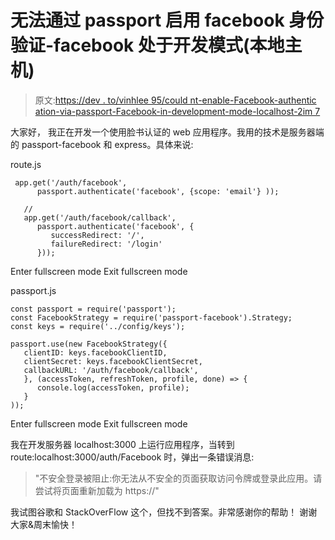 # 无法通过 passport 启用 facebook 身份验证-facebook 处于开发模式(本地主机)

> 原文:[https://dev . to/vinhlee 95/could nt-enable-Facebook-authentic ation-via-passport-Facebook-in-development-mode-localhost-2im 7](https://dev.to/vinhlee95/couldnt-enable-facebook-authentication-via-passport-facebook-in-development-mode-localhost-2im7)

大家好，
我正在开发一个使用脸书认证的 web 应用程序。我用的技术是服务器端的 passport-facebook 和 express。具体来说:

route.js

```
 app.get('/auth/facebook', 
      passport.authenticate('facebook', {scope: 'email'} ));

   // 
   app.get('/auth/facebook/callback',
      passport.authenticate('facebook', {
         successRedirect: '/',
         failureRedirect: '/login'
      })); 
```

Enter fullscreen mode Exit fullscreen mode

passport.js

```
const passport = require('passport');
const FacebookStrategy = require('passport-facebook').Strategy;
const keys = require('../config/keys');

passport.use(new FacebookStrategy({
   clientID: keys.facebookClientID,
   clientSecret: keys.facebookClientSecret,
   callbackURL: '/auth/facebook/callback',
   }, (accessToken, refreshToken, profile, done) => {
      console.log(accessToken, profile);
   }
)); 
```

Enter fullscreen mode Exit fullscreen mode

我在开发服务器 localhost:3000 上运行应用程序，当转到 route:localhost:3000/auth/Facebook 时，弹出一条错误消息:

> "不安全登录被阻止:你无法从不安全的页面获取访问令牌或登录此应用。请尝试将页面重新加载为 https://"

我试图谷歌和 StackOverFlow 这个，但找不到答案。非常感谢你的帮助！
谢谢大家&周末愉快！